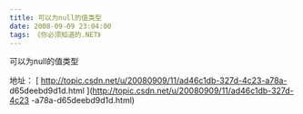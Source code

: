 ```yaml
---
title: 可以为null的值类型
date: 2008-09-09 23:04:00
tags: 《你必须知道的.NET》
---
```

可以为null的值类型

地址： [ http://topic.csdn.net/u/20080909/11/ad46c1db-327d-4c23-a78a-
d65deebd9d1d.html ](http://topic.csdn.net/u/20080909/11/ad46c1db-327d-4c23
-a78a-d65deebd9d1d.html)



